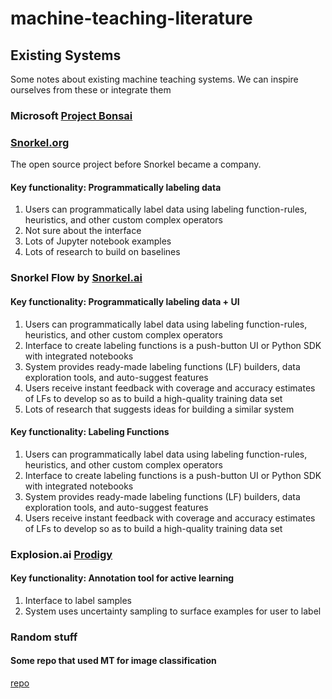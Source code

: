 # machine-teaching-literature

## Existing Systems
Some notes about existing machine teaching systems. We can inspire ourselves from these or integrate them 

### Microsoft [Project Bonsai](https://docs.microsoft.com/en-us/bonsai/product/)

### [Snorkel.org](https://www.snorkel.org/)
The open source project before Snorkel became a company.

#### Key functionality: Programmatically labeling data
1. Users can programmatically label data using labeling function-rules, heuristics, and other custom complex operators
2. Not sure about the interface
3. Lots of Jupyter notebook examples
4. Lots of research to build on baselines

### Snorkel Flow by [Snorkel.ai](https://snorkel.ai/platform/#how-it-works)

#### Key functionality: Programmatically labeling data + UI
1. Users can programmatically label data using labeling function-rules, heuristics, and other custom complex operators
2. Interface to create labeling functions is a push-button UI or Python SDK with integrated notebooks
3. System provides ready-made labeling functions (LF) builders, data exploration tools,  and auto-suggest features 
4. Users receive instant feedback with coverage and accuracy estimates of LFs to develop so as to build a high-quality training data set
5. Lots of research that suggests ideas for building a similar system

#### Key functionality: Labeling Functions
1. Users can programmatically label data using labeling function-rules, heuristics, and other custom complex operators
2. Interface to create labeling functions is a push-button UI or Python SDK with integrated notebooks
3. System provides ready-made labeling functions (LF) builders, data exploration tools,  and auto-suggest features 
4. Users receive instant feedback with coverage and accuracy estimates of LFs to develop so as to build a high-quality training data set

### Explosion.ai [Prodigy](https://explosion.ai/blog/prodigy-annotation-tool-active-learning)
#### Key functionality: Annotation tool for active learning
1. Interface to label samples
2. System uses uncertainty sampling to surface examples for user to label

### Random stuff
#### Some repo that used MT for image classification
[repo](https://github.com/mathiasroesler/machine_teaching)
